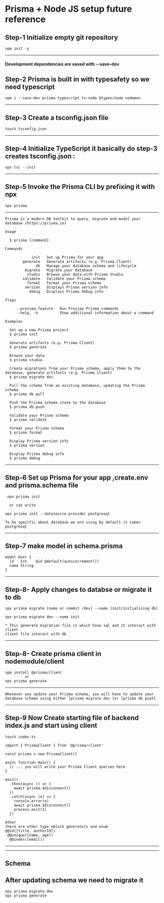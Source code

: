 # Prisma + Node JS setup future reference
##  Step-1 Initialize empty git repository 
```
npm init -y
```
***
#### Development dependencies are saved with --save-dev

##  Step-2 Prisma is built in with typesafety so we need typescript 

```
npm i --save-dev prisma typescript ts-node @types/node nodemon 
```
***

## Step-3 Create a tsconfig.json file

```
touch tsconfig.json
```

***

## Step-4 Initialize TypeScript it basically do step-3 creates tsconfig.json :
```
npx tsc --init
```
***

## Step-5 Invoke the Prisma CLI by prefixing it with npx 

```
npx prisma
```
---

```
Prisma is a modern DB toolkit to query, migrate and model your database (https://prisma.io)

Usage

  $ prisma [command]

Commands

            init   Set up Prisma for your app
        generate   Generate artifacts (e.g. Prisma Client)
              db   Manage your database schema and lifecycle
         migrate   Migrate your database
          studio   Browse your data with Prisma Studio
        validate   Validate your Prisma schema
          format   Format your Prisma schema
         version   Displays Prisma version info
           debug   Displays Prisma debug info

Flags

     --preview-feature   Run Preview Prisma commands
     --help, -h          Show additional information about a command

Examples

  Set up a new Prisma project
  $ prisma init

  Generate artifacts (e.g. Prisma Client)
  $ prisma generate

  Browse your data
  $ prisma studio

  Create migrations from your Prisma schema, apply them to the database, generate artifacts (e.g. Prisma Client)
  $ prisma migrate dev

  Pull the schema from an existing database, updating the Prisma schema
  $ prisma db pull

  Push the Prisma schema state to the database
  $ prisma db push

  Validate your Prisma schema
  $ prisma validate

  Format your Prisma schema
  $ prisma format

  Display Prisma version info
  $ prisma version

  Display Prisma debug info
  $ prisma debug
```


***

## Step-6 Set up Prisma for your app ,create.env and prisma.schema file

```
 npx prisma init 

  or can write

npx prisma init --datasource-provider postgresql

To be specific about database we are using by default it takes postgresql 
```

***

## Step-7 make model in schema.prisma

```
model User {
  id   Int    @id @default(autoincrement())
  name String
}
```
***
## Step-8- Apply changes to databse or migrate it to db

```
npx prisma migrate [name or commit /dev] --name [init/initialising db]

npx prisma migrate dev --name init 

* This generate migration file in which have sql and it interact with client
client file interact with db 
```
***
## Step-8- Create prisma client in nodemodule/client

```
npm install @prisma/client
         or 
npx prisma generate
```
---
```
Whenever you update your Prisma schema, you will have to update your database schema using either [prisma migrate dev ]or [prisma db push]
```
***
## Step-9 Now Create starting file of backend index.js and start using client 

```
touch index.ts

import { PrismaClient } from '@prisma/client'

const prisma = new PrismaClient()

async function main() {
  // ... you will write your Prisma Client queries here
}

main()
  .then(async () => {
    await prisma.$disconnect()
  })
  .catch(async (e) => {
    console.error(e)
    await prisma.$disconnect()
    process.exit(1)
  })

```


```
Other 
there are other type oblock generators and enum 
@@id([title, authorId])
 @@unique([name, age])
  @@index([email])
```
*** 
---
## Schema
## After updating schema we need to migrate it 
```
npx prisma migrate dev
npx prisma generate 
```

